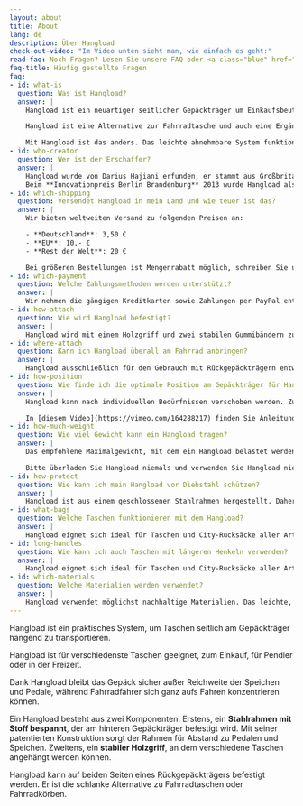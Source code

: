 ```yaml
---
layout: about
title: About
lang: de
description: Über Hangload
check-out-video: "Im Video unten sieht man, wie einfach es geht:"
read-faq: Noch Fragen? Lesen Sie unsere FAQ oder <a class="blue" href="../contact">kontaktieren Sie uns!</a>
faq-title: Häufig gestellte Fragen
faq:
- id: what-is
  question: Was ist Hangload?
  answer: |
    Hangload ist ein neuartiger seitlicher Gepäckträger um Einkaufsbeutel, Rucksäcke und andere Taschen verschiedener Größe mit dem Fahrrad zu transportieren.

    Hangload ist eine Alternative zur Fahrradtasche und auch eine Ergänzung dazu. Fahrradkörbe und Taschen sind nützlich, geben jedoch Form und Größe des Gepäcks vor und sind für größere oder sperrige Einkäufe oft zu unflexibel.

    Mit Hangload ist das anders. Das leichte abnehmbare System funktioniert mit Taschen jeder Art---oder sogar [Kästen](https://www.youtube.com/watch?v=kPxS3nGMboY)---bis zu einem Gewicht von 15 kg pro Seite. Dank Hangload wird jede Tasche zur Fahrradtasche!
- id: who-creator
  question: Wer ist der Erschaffer?
  answer: |
    Hangload wurde von Darius Hajiani erfunden, er stammt aus Großbritannien und lebt seit 2002 in Berlin. Hier kam ihm die Idee zu Hangload nach einem Großeinkauf. Er fragte sich, warum es keinen einfachen Weg gibt, um auch größere Einkäufe flexibel per Fahrrad transportieren zu können. Nach intensiver Recherche und vielen Prototypen und Versuchen erfand er das Hangload-System. 
    Beim **Innovationpreis Berlin Brandenburg** 2013 wurde Hangload als einer von drei Finalisten ausgezeichnet und konnte erstes Interesse von Kunden, Medien und Partnern generieren.  Daraufhin wurde Hangload als Aussteller auf die VeloBerlin 2014 eingeladen, wo weitere Partnerschaften mit Fahrradläden geschlossen wurden.
- id: which-shipping
  question: Versendet Hangload in mein Land und wie teuer ist das?
  answer: |
    Wir bieten weltweiten Versand zu folgenden Preisen an:

    - **Deutschland**: 3,50 €
    - **EU**: 10,- €
    - **Rest der Welt**: 20 €

    Bei größeren Bestellungen ist Mengenrabatt möglich, schreiben Sie uns einfach eine Nachricht an [info@hangload.com](mailto:info@hangload.com).
- id: which-payment
  question: Welche Zahlungsmethoden werden unterstützt?
  answer: |
    Wir nehmen die gängigen Kreditkarten sowie Zahlungen per PayPal entgegen. Auch Vorauskasse per Banküberweisung ist möglich. Stellen Sie eine Anfrage im [Shop](../shop/order-form) und wir lassen Ihnen die Bankverbindung und Details zukommen.
- id: how-attach
  question: Wie wird Hangload befestigt?
  answer: |
    Hangload wird mit einem Holzgriff und zwei stabilen Gummibändern zur Befestigung geliefert. Ihn am Fahrrad zu befestigen dauert weniger als eine Minute. Man braucht weder Werkzeug noch technische Kenntnisse dafür. Eine ausführliche gedruckte Anleitung wird mitgeliefert (hier als PDF). In dem Video [oben](#instructions-video) sieht man, wie Hangload installiert wird.
- id: where-attach
  question: Kann ich Hangload überall am Fahrrad anbringen?
  answer: |
    Hangload ausschließlich für den Gebrauch mit Rückgepäckträgern entworfen. Bitte nutzen Sie ihn nicht an Frontgepäckträgern oder Sattelgepäckträgern.
- id: how-position
  question: Wie finde ich die optimale Position am Gepäckträger für Hangload?
  answer: |
    Hangload kann nach individuellen Bedürfnissen verschoben werden. Zum Beispiel bevorzugen größere Menschen es, den Hangload weiter nach hinten zu schieben, damit er nicht mit den Füßen in Kontakt gerät.

    In [diesem Video](https://vimeo.com/164288217) finden Sie Anleitungen zur richtigen und sicheren Positionierung des Hangload.
- id: how-much-weight
  question: Wie viel Gewicht kann ein Hangload tragen?
  answer: |
    Das empfohlene Maximalgewicht, mit dem ein Hangload belastet werden kann beträgt 15kg. Wenn Sie zwei Hangloads verwenden, erhöht sich die Maximalladung auf 30 kg.

    Bitte überladen Sie Hangload niemals und verwenden Sie Hangload nie in beschädigten Zustand.  Vergewissern Sie sich vor jeder Fahrt, dass sowohl Hangload als auch die angebrachte Tasche fest und sicher angebracht sind.
- id: how-protect
  question: Wie kann ich mein Hangload vor Diebstahl schützen?
  answer: |
    Hangload ist aus einem geschlossenen Stahlrahmen hergestellt. Daher lässt er sich leicht mittels Fahrradschloss sichern, das einfach beim Anschließen des Rads durch den Hangload gesteckt wird.
- id: what-bags
  question: Welche Taschen funktionieren mit dem Hangload?
  answer: |
    Hangload eignet sich ideal für Taschen und City-Rucksäcke aller Art und Größe. Es funktioniert am besten mit Taschen mit Henkeln einer maximalen Länge von 17 cm.
- id: long-handles
  question: Wie kann ich auch Taschen mit längeren Henkeln verwenden?
  answer: |
    Hangload eignet sich ideal für Taschen und City-Rucksäcke aller Art und Größe. Es funktioniert am besten mit Taschen mit Henkeln einer maximalen Länge von 17 cm.
- id: which-materials
  question: Welche Materialien werden verwendet?
  answer: |
    Hangload verwendet möglichst nachhaltige Materialien. Das leichte, einfache Design spart Rohstoffe und Energie bei der Herstellung.
---
```



Hangload ist ein praktisches System, um Taschen seitlich am Gepäckträger hängend zu transportieren.

Hangload ist für verschiedenste Taschen geeignet, zum Einkauf, für Pendler oder in der Freizeit.

Dank Hangload bleibt das Gepäck sicher außer Reichweite der Speichen und Pedale, während Fahrradfahrer sich ganz aufs Fahren konzentrieren können.

Ein Hangload besteht aus zwei Komponenten. Erstens, ein **Stahlrahmen mit Stoff bespannt**, der am hinteren Gepäckträger befestigt wird. Mit seiner patentierten Konstruktion sorgt der Rahmen für Abstand zu Pedalen und Speichen.
Zweitens, ein **stabiler Holzgriff**, an dem verschiedene Taschen angehängt werden können.
 
Hangload kann auf beiden Seiten eines Rückgepäckträgers befestigt werden. Er ist die schlanke Alternative zu Fahrradtaschen oder Fahrradkörben.  
